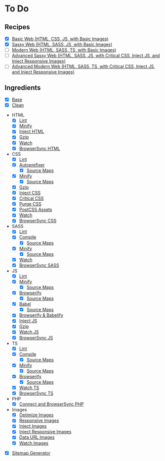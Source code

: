 To Do
================================================================================

Recipes
--------------------------------------------------------------------------------

- [x] [Basic Web (HTML, CSS, JS, with Basic Images)](https://github.com/itrusler/gulp-recipes-es6/issues/142)
- [x] [Sassy Web (HTML, SASS, JS, with Basic Images)](https://github.com/itrusler/gulp-recipes-es6/issues/144)
- [ ] [Modern Web (HTML, SASS, TS, with Basic Images)]()
- [ ] [Advanced Sassy Web (HTML, SASS, JS, with Critical CSS, Inject JS, and Inject Responsive Images)]()
- [ ] [Advanced Modern Web (HTML, SASS, TS, with Critical CSS, Inject JS, and Inject Responsive Images)]()

Ingredients
--------------------------------------------------------------------------------

- [x] [Base](https://github.com/itrusler/gulp-recipes-es6/issues/3)
- [x] [Clean](https://github.com/itrusler/gulp-recipes-es6/issues/5)
- HTML
	- [x] [Lint](https://github.com/itrusler/gulp-recipes-es6/issues/7)
	- [x] [Minify](https://github.com/itrusler/gulp-recipes-es6/issues/9)
	- [x] [Inject HTML](https://github.com/itrusler/gulp-recipes-es6/issues/115)
	- [x] [Gzip](https://github.com/itrusler/gulp-recipes-es6/issues/97)
	- [x] [Watch](https://github.com/itrusler/gulp-recipes-es6/issues/10)
	- [x] [BrowserSync HTML](https://github.com/itrusler/gulp-recipes-es6/issues/11)
- CSS
	- [x] [Lint](https://github.com/itrusler/gulp-recipes-es6/issues/15)
	- [x] [Autoprefixer](https://github.com/itrusler/gulp-recipes-es6/issues/16)
		- [x] [Source Maps](https://github.com/itrusler/gulp-recipes-es6/issues/17)
	- [x] [Minify](https://github.com/itrusler/gulp-recipes-es6/issues/18)
		- [x] [Source Maps](https://github.com/itrusler/gulp-recipes-es6/issues/19)
	- [x] [Gzip](https://github.com/itrusler/gulp-recipes-es6/issues/99)
	- [x] [Inject CSS](https://github.com/itrusler/gulp-recipes-es6/issues/21)
	- [x] [Critical CSS](https://github.com/itrusler/gulp-recipes-es6/issues/105)
	- [x] [Purge CSS](https://github.com/itrusler/gulp-recipes-es6/issues/22)
	- [x] [PostCSS Assets](https://github.com/itrusler/gulp-recipes-es6/issues/109)
	- [x] [Watch](https://github.com/itrusler/gulp-recipes-es6/issues/20)
	- [x] [BrowserSync CSS](https://github.com/itrusler/gulp-recipes-es6/issues/23)
- SASS
	- [x] [Lint](https://github.com/itrusler/gulp-recipes-es6/issues/35)
	- [x] [Compile](https://github.com/itrusler/gulp-recipes-es6/issues/36)
		- [x] [Source Maps](https://github.com/itrusler/gulp-recipes-es6/issues/37)
	- [x] [Minify](https://github.com/itrusler/gulp-recipes-es6/issues/38)
		- [x] [Source Maps](https://github.com/itrusler/gulp-recipes-es6/issues/39)
	- [x] [Watch](https://github.com/itrusler/gulp-recipes-es6/issues/40)
	- [x] [BrowserSync SASS](https://github.com/itrusler/gulp-recipes-es6/issues/41)
-	JS
	- [x] [Lint](https://github.com/itrusler/gulp-recipes-es6/issues/49)
	- [x] [Minify](https://github.com/itrusler/gulp-recipes-es6/issues/50)
		- [x] [Source Maps](https://github.com/itrusler/gulp-recipes-es6/issues/62)
	- [x] [Browserify](https://github.com/itrusler/gulp-recipes-es6/issues/51)
		- [x] [Source Maps](https://github.com/itrusler/gulp-recipes-es6/issues/52)
	- [x] [Babel](https://github.com/itrusler/gulp-recipes-es6/issues/53)
		- [x] [Source Maps](https://github.com/itrusler/gulp-recipes-es6/issues/54)
	- [x] [Browserify & Babelify](https://github.com/itrusler/gulp-recipes-es6/issues/55)
	- [x] [Inject JS](https://github.com/itrusler/gulp-recipes-es6/issues/31)
	- [x] [Gzip](https://github.com/itrusler/gulp-recipes-es6/issues/101)
	- [x] [Watch JS](https://github.com/itrusler/gulp-recipes-es6/issues/56)
	- [x] [BrowserSync JS](https://github.com/itrusler/gulp-recipes-es6/issues/57)
- TS
	- [x] [Lint](https://github.com/itrusler/gulp-recipes-es6/issues/69)
	- [x] [Compile](https://github.com/itrusler/gulp-recipes-es6/issues/70)
		- [x] [Source Maps](https://github.com/itrusler/gulp-recipes-es6/issues/71)
	- [x] [Minify](https://github.com/itrusler/gulp-recipes-es6/issues/72)
		- [x] [Source Maps](https://github.com/itrusler/gulp-recipes-es6/issues/73)
	- [x] [Browserify](https://github.com/itrusler/gulp-recipes-es6/issues/74)
		- [x] [Source Maps](https://github.com/itrusler/gulp-recipes-es6/issues/84)
	- [x] [Watch TS](https://github.com/itrusler/gulp-recipes-es6/issues/75)
	- [x] [BrowserSync TS](https://github.com/itrusler/gulp-recipes-es6/issues/76)
- PHP
	- [x] [Connect and BrowserSync PHP](https://github.com/itrusler/gulp-recipes-es6/issues/87)
- Images
	- [x] [Optimize Images](https://github.com/itrusler/gulp-recipes-es6/issues/88)
	- [x] [Responsive Images](https://github.com/itrusler/gulp-recipes-es6/issues/107)
	- [x] [Inject Images](https://github.com/itrusler/gulp-recipes-es6/issues/111)
	- [x] [Inject Responsive Images](https://github.com/itrusler/gulp-recipes-es6/issues/140)
	- [x] [Data URL Images](https://github.com/itrusler/gulp-recipes-es6/issues/117)
	- [x] [Watch Images](https://github.com/itrusler/gulp-recipes-es6/issues/89)
- [x] [Sitemap Generator](https://github.com/itrusler/gulp-recipes-es6/issues/103)

